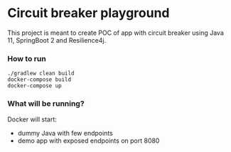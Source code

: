 # Circuit breaker playground

This project is meant to create POC of app with circuit breaker using Java 11, SpringBoot 2 and Resilience4j.


### How to run

```
./gradlew clean build
docker-compose build
docker-compose up
```

### What will be running?
Docker will start:
* dummy Java with few endpoints
* demo app with exposed endpoints on port 8080
